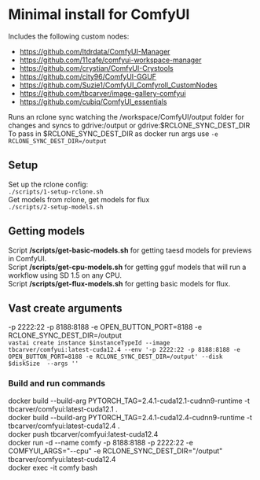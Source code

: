 # Minimal install for ComfyUI

Includes the following custom nodes:
* https://github.com/ltdrdata/ComfyUI-Manager
* https://github.com/11cafe/comfyui-workspace-manager
* https://github.com/crystian/ComfyUI-Crystools
* https://github.com/city96/ComfyUI-GGUF
* https://github.com/Suzie1/ComfyUI_Comfyroll_CustomNodes
* https://github.com/tbcarver/image-gallery-comfyui
* https://github.com/cubiq/ComfyUI_essentials

Runs an rclone sync watching the /workspace/ComfyUI/output folder for changes and syncs to gdrive:/output or gdrive:$RCLONE_SYNC_DEST_DIR  
To pass in $RCLONE_SYNC_DEST_DIR as docker run args use ```-e RCLONE_SYNC_DEST_DIR=/output```

## Setup
Set up the rclone config:  
```./scripts/1-setup-rclone.sh```  
Get models from rclone, get models for flux  
```./scripts/2-setup-models.sh```  

## Getting models
Script **/scripts/get-basic-models.sh** for getting taesd models for previews in ComfyUI.  
Script **/scripts/get-cpu-models.sh** for getting gguf models that will run a workflow using SD 1.5 on any CPU.  
Script **/scripts/get-flux-models.sh** for getting basic models for flux.  

## Vast create arguments
-p 2222:22 -p 8188:8188 -e OPEN_BUTTON_PORT=8188 -e RCLONE_SYNC_DEST_DIR=/output  
```vastai create instance $instanceTypeId --image tbcarver/comfyui:latest-cuda12.4 --env '-p 2222:22 -p 8188:8188 -e OPEN_BUTTON_PORT=8188 -e RCLONE_SYNC_DEST_DIR=/output' --disk $diskSize  --args ''```  

### Build and run commands
docker build --build-arg PYTORCH_TAG=2.4.1-cuda12.1-cudnn9-runtime -t tbcarver/comfyui:latest-cuda12.1 .  
docker build --build-arg PYTORCH_TAG=2.4.1-cuda12.4-cudnn9-runtime -t tbcarver/comfyui:latest-cuda12.4 .  
docker push tbcarver/comfyui:latest-cuda12.4  
docker run -d --name comfy -p 8188:8188 -p 2222:22 -e COMFYUI_ARGS="--cpu" -e RCLONE_SYNC_DEST_DIR="/output" tbcarver/comfyui:latest-cuda12.4  
docker exec -it comfy bash  

